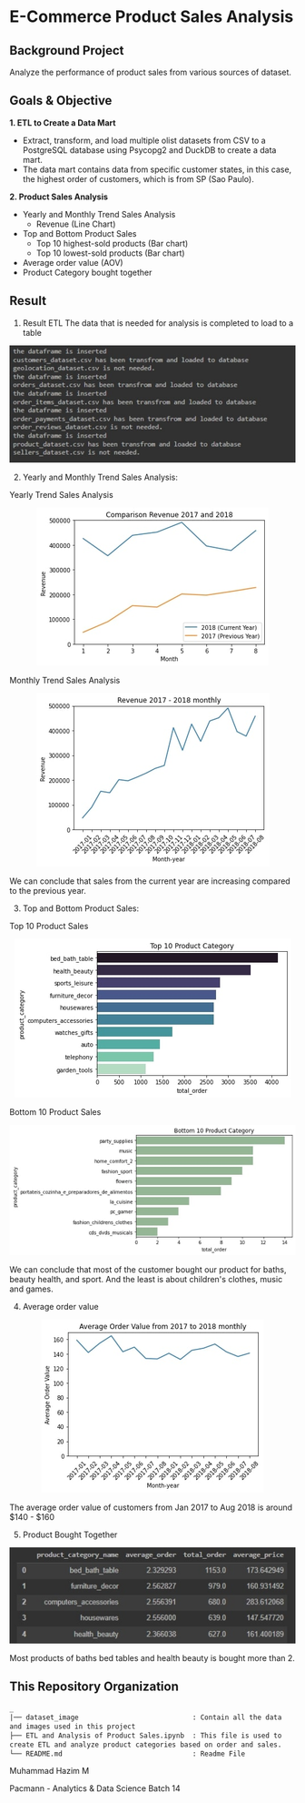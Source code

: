 # E-Commerce Product Sales Analysis

## **Background Project**
Analyze the performance of product sales from various sources of dataset.

## **Goals & Objective**
 **1. ETL to Create a Data Mart**
- Extract, transform, and load multiple olist datasets from CSV to a PostgreSQL database using Psycopg2 and DuckDB to create a data mart.
- The data mart contains data from specific customer states, in this case, the highest order of customers, which is from SP (Sao Paulo).

**2. Product Sales Analysis**
- Yearly and Monthly Trend Sales Analysis
  - Revenue (Line Chart)
- Top and Bottom Product Sales 
  - Top 10 highest-sold products (Bar chart)
  - Top 10 lowest-sold products (Bar chart)
- Average order value (AOV)
- Product Category bought together


## **Result**
1. Result ETL
The data that is needed for analysis is completed to load to a table
<p align="center">
<img src="/dataset_image/etl_result.jpg" alt="test_1">
</p>

2. Yearly and Monthly Trend Sales Analysis:
<p> Yearly Trend Sales Analysis </p>
<p align="center">
<img src="/dataset_image/yearly_revenue.jpg" alt="test_1">
</p>

<p> Monthly Trend Sales Analysis </p>
<p align="center">
<img src="/dataset_image/monthly revenue.jpg" alt="test_1">
</p>


We can conclude that sales from the current year are increasing compared to the previous year.

3. Top and Bottom Product Sales:
<p> Top 10 Product Sales</p>
<p align="center">
<img src="/dataset_image/top_10_product.jpg" alt="test_1">
</p>

<p>Bottom 10 Product Sales</p>
<p align="center">
<img src="/dataset_image/bottom_10_product.jpg" alt="test_1">
</p>

We can conclude that most of the customer bought our product for baths, beauty health, and sport. And the least is about children's clothes, music and games.

4. Average order value
<p align="center">
<img src="/dataset_image/aov.jpg" alt="test_1">
</p>
The average order value of customers from Jan 2017 to Aug 2018 is around $140 - $160 

5. Product Bought Together
<p align="center">
<img src="/dataset_image/prod_bundling.jpg" alt="test_1">
</p>
Most products of baths bed tables and health beauty is bought more than 2.


## **This Repository Organization**
```
_
|── dataset_image                            : Contain all the data and images used in this project
├── ETL and Analysis of Product Sales.ipynb  : This file is used to create ETL and analyze product categories based on order and sales.
└── README.md                  	             : Readme File
```

<!-- Shoutout to Grammarly for correcting the grammar.  -->

<!-- Instruction SQL and Data Wrangling https://docs.google.com/document/d/1qeFNL-lqe54XxJoNIzDXQ3zg2lovyZYwv0Q3bY6-p24/preview#heading=h.a7e393npqdkt
 -->

Muhammad Hazim M

Pacmann - Analytics & Data Science
Batch 14

